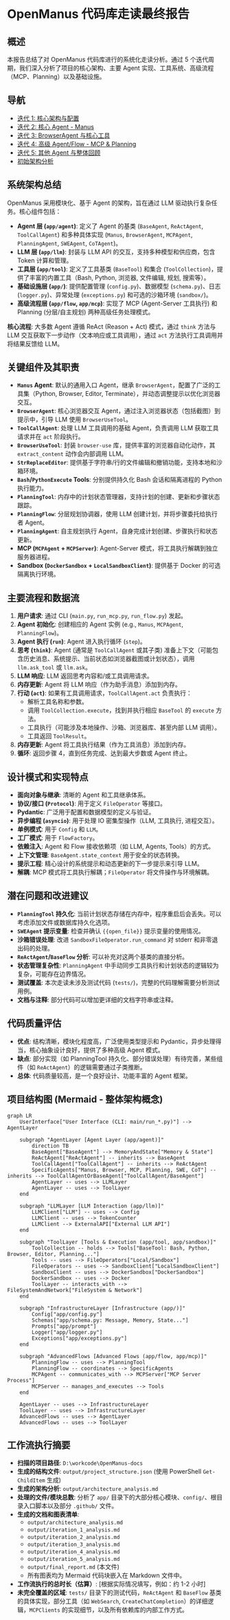 # OpenManus 代码库走读最终报告

## 概述

本报告总结了对 OpenManus 代码库进行的系统化走读分析。通过 5 个迭代周期，我们深入分析了项目的核心架构、主要 Agent 实现、工具系统、高级流程（MCP、Planning）以及基础设施。

## 导航

*   [迭代 1: 核心架构与配置](./iteration_1_analysis.md)
*   [迭代 2: 核心 Agent - Manus](./iteration_2_analysis.md)
*   [迭代 3: BrowserAgent 与核心工具](./iteration_3_analysis.md)
*   [迭代 4: 高级 Agent/Flow - MCP & Planning](./iteration_4_analysis.md)
*   [迭代 5: 其他 Agent 与整体回顾](./iteration_5_analysis.md)
*   [初始架构分析](./architecture_analysis.md)

## 系统架构总结

OpenManus 采用模块化、基于 Agent 的架构，旨在通过 LLM 驱动执行复杂任务。核心组件包括：

*   **Agent 层 (`app/agent`)**: 定义了 Agent 的基类 (`BaseAgent`, `ReActAgent`, `ToolCallAgent`) 和多种具体实现 (`Manus`, `BrowserAgent`, `MCPAgent`, `PlanningAgent`, `SWEAgent`, `CoTAgent`)。
*   **LLM 层 (`app/llm`)**: 封装与 LLM API 的交互，支持多种模型和供应商，包含 Token 计算和管理。
*   **工具层 (`app/tool`)**: 定义了工具基类 (`BaseTool`) 和集合 (`ToolCollection`)，提供了丰富的内置工具（Bash, Python, 浏览器, 文件编辑, 规划, 搜索等）。
*   **基础设施层 (`app/`)**: 提供配置管理 (`config.py`)、数据模型 (`schema.py`)、日志 (`logger.py`)、异常处理 (`exceptions.py`) 和可选的沙箱环境 (`sandbox/`)。
*   **高级流程层 (`app/flow`, `app/mcp`)**: 实现了 MCP (Agent-Server 工具执行) 和 Planning (分层/自主规划) 两种高级任务处理模式。

**核心流程**: 大多数 Agent 遵循 ReAct (Reason + Act) 模式，通过 `think` 方法与 LLM 交互获取下一步动作（文本响应或工具调用），通过 `act` 方法执行工具调用并将结果反馈给 LLM。

## 关键组件及其职责

*   **`Manus` Agent**: 默认的通用入口 Agent，继承 `BrowserAgent`，配置了广泛的工具集（Python, Browser, Editor, Terminate），并动态调整提示以优化浏览器交互。
*   **`BrowserAgent`**: 核心浏览器交互 Agent，通过注入浏览器状态（包括截图）到提示中，引导 LLM 使用 `BrowserUseTool`。
*   **`ToolCallAgent`**: 处理 LLM 工具调用的基础 Agent，负责调用 LLM 获取工具请求并在 `act` 阶段执行。
*   **`BrowserUseTool`**: 封装 `browser-use` 库，提供丰富的浏览器自动化动作，其 `extract_content` 动作会内部调用 LLM。
*   **`StrReplaceEditor`**: 提供基于字符串/行的文件编辑和撤销功能，支持本地和沙箱环境。
*   **`Bash`/`PythonExecute` Tools**: 分别提供持久化 Bash 会话和隔离进程的 Python 执行能力。
*   **`PlanningTool`**: 内存中的计划状态管理器，支持计划的创建、更新和步骤状态跟踪。
*   **`PlanningFlow`**: 分层规划协调器，使用 LLM 创建计划，并将步骤委托给执行者 Agent。
*   **`PlanningAgent`**: 自主规划执行 Agent，自身完成计划创建、步骤执行和状态更新。
*   **MCP (`MCPAgent` + `MCPServer`)**: Agent-Server 模式，将工具执行解耦到独立服务器进程。
*   **Sandbox (`DockerSandbox` + `LocalSandboxClient`)**: 提供基于 Docker 的可选隔离执行环境。

## 主要流程和数据流

1.  **用户请求**: 通过 CLI (`main.py`, `run_mcp.py`, `run_flow.py`) 发起。
2.  **Agent 初始化**: 创建相应的 Agent 实例 (e.g., `Manus`, `MCPAgent`, `PlanningFlow`)。
3.  **Agent 执行 (`run`)**: Agent 进入执行循环 (`step`)。
4.  **思考 (`think`)**: Agent (通常是 `ToolCallAgent` 或其子类) 准备上下文（可能包含历史消息、系统提示、当前状态如浏览器截图或计划状态），调用 `llm.ask_tool` 或 `llm.ask`。
5.  **LLM 响应**: LLM 返回思考内容和/或工具调用请求。
6.  **内存更新**: Agent 将 LLM 响应（作为助手消息）添加到内存。
7.  **行动 (`act`)**: 如果有工具调用请求，`ToolCallAgent.act` 负责执行：
    *   解析工具名称和参数。
    *   调用 `ToolCollection.execute`，找到并执行相应 `BaseTool` 的 `execute` 方法。
    *   工具执行（可能涉及本地操作、沙箱、浏览器库、甚至内部 LLM 调用）。
    *   工具返回 `ToolResult`。
8.  **内存更新**: Agent 将工具执行结果（作为工具消息）添加到内存。
9.  **循环**: 返回步骤 4，直到任务完成、达到最大步数或 Agent 终止。

## 设计模式和实现特点

*   **面向对象与继承**: 清晰的 Agent 和工具继承体系。
*   **协议/接口 (`Protocol`)**: 用于定义 `FileOperator` 等接口。
*   **Pydantic**: 广泛用于配置和数据模型的定义与验证。
*   **异步编程 (`asyncio`)**: 用于处理 IO 密集型操作（LLM, 工具执行, 进程交互）。
*   **单例模式**: 用于 `Config` 和 `LLM`。
*   **工厂模式**: 用于 `FlowFactory`。
*   **依赖注入**: Agent 和 Flow 接收依赖项（如 LLM, Agents, Tools）的方式。
*   **上下文管理**: `BaseAgent.state_context` 用于安全的状态转换。
*   **提示工程**: 精心设计的系统提示和动态更新的下一步提示来引导 LLM。
*   **解耦**: MCP 模式将工具执行解耦；`FileOperator` 将文件操作与环境解耦。

## 潜在问题和改进建议

*   **`PlanningTool` 持久化**: 当前计划状态存储在内存中，程序重启后会丢失。可以考虑添加文件或数据库持久化选项。
*   **`SWEAgent` 提示变量**: 检查并确认 `{{open_file}}` 提示变量的使用情况。
*   **沙箱错误处理**: 改进 `SandboxFileOperator.run_command` 对 stderr 和非零退出码的处理。
*   **`ReActAgent`/`BaseFlow` 分析**: 可以补充对这两个基类的直接分析。
*   **状态管理复杂性**: `PlanningAgent` 中手动同步工具执行和计划状态的逻辑较为复杂，可能存在边界情况。
*   **测试覆盖**: 本次走读未涉及测试代码 (`tests/`)，完整的代码理解需要分析测试用例。
*   **文档与注释**: 部分代码可以增加更详细的文档字符串或注释。

## 代码质量评估

*   **优点**: 结构清晰，模块化程度高，广泛使用类型提示和 Pydantic，异步处理得当，核心抽象设计良好，提供了多种高级 Agent 模式。
*   **缺点**: 部分实现（如 PlanningTool 持久化、部分错误处理）有待完善，某些组件（如 `ReActAgent`）的逻辑需要通过子类推断。
*   **总体**: 代码质量较高，是一个良好设计、功能丰富的 Agent 框架。

## 项目结构图 (Mermaid - 整体架构概念)

```mermaid
graph LR
    UserInterface["User Interface (CLI: main/run_*.py)"] --> AgentLayer

    subgraph "AgentLayer [Agent Layer (app/agent)]"
        direction TB
        BaseAgent["BaseAgent"] --> MemoryAndState["Memory & State"]
        ReActAgent["ReActAgent"] -- inherits --> BaseAgent
        ToolCallAgent["ToolCallAgent"] -- inherits --> ReActAgent
        SpecificAgents["Manus, Browser, MCP, Planning, SWE, CoT"] -- inherits --> ToolCallAgentOrBaseAgent["ToolCallAgent/BaseAgent"]
        AgentLayer -- uses --> LLMLayer
        AgentLayer -- uses --> ToolLayer
    end

    subgraph "LLMLayer [LLM Interaction (app/llm)]"
        LLMClient["LLM"] -- uses --> Config
        LLMClient -- uses --> TokenCounter
        LLMClient --> ExternalAPI["External LLM API"]
    end

    subgraph "ToolLayer [Tools & Execution (app/tool, app/sandbox)]"
        ToolCollection -- holds --> Tools["BaseTool: Bash, Python, Browser, Editor, Planning..."]
        Tools -- uses --> FileOperators["Local/Sandbox"]
        FileOperators -- uses --> SandboxClient["LocalSandboxClient"]
        SandboxClient -- uses --> DockerSandbox["DockerSandbox"]
        DockerSandbox -- uses --> Docker
        ToolLayer -- interacts_with --> FileSystemAndNetwork["FileSystem & Network"]
    end

    subgraph "InfrastructureLayer [Infrastructure (app/)]"
        Config["app/config.py"]
        Schemas["app/schema.py: Message, Memory, State..."]
        Prompts["app/prompt"]
        Logger["app/logger.py"]
        Exceptions["app/exceptions.py"]
    end

    subgraph "AdvancedFlows [Advanced Flows (app/flow, app/mcp)]"
        PlanningFlow -- uses --> PlanningTool
        PlanningFlow -- coordinates --> SpecificAgents
        MCPAgent -- communicates_with --> MCPServer["MCP Server Process"]
        MCPServer -- manages_and_executes --> Tools
    end

    AgentLayer -- uses --> InfrastructureLayer
    ToolLayer -- uses --> InfrastructureLayer
    AdvancedFlows -- uses --> AgentLayer
    AdvancedFlows -- uses --> ToolLayer
```

## 工作流执行摘要

*   **扫描的项目路径**: `D:\workcode\OpenManus-docs`
*   **生成的结构文件**: `output/project_structure.json` (使用 PowerShell `Get-ChildItem` 生成)
*   **生成的架构分析**: `output/architecture_analysis.md`
*   **处理的文件/模块总数**: 分析了 `app/` 目录下的大部分核心模块、`config/`、根目录入口脚本以及部分 `.github/` 文件。
*   **生成的文档和图表清单**:
    *   `output/architecture_analysis.md`
    *   `output/iteration_1_analysis.md`
    *   `output/iteration_2_analysis.md`
    *   `output/iteration_3_analysis.md`
    *   `output/iteration_4_analysis.md`
    *   `output/iteration_5_analysis.md`
    *   `output/final_report.md` (本文件)
    *   所有图表均为 Mermaid 代码块嵌入在 Markdown 文件中。
*   **工作流执行的总时长（估算）**: [根据实际情况填写，例如：约 1-2 小时]
*   **未完全覆盖的区域**: `tests/` 目录下的测试代码，`ReActAgent` 和 `BaseFlow` 基类的具体实现，部分工具（如 `WebSearch`, `CreateChatCompletion`）的详细逻辑，`MCPClients` 的实现细节，以及所有依赖库的内部工作方式。
